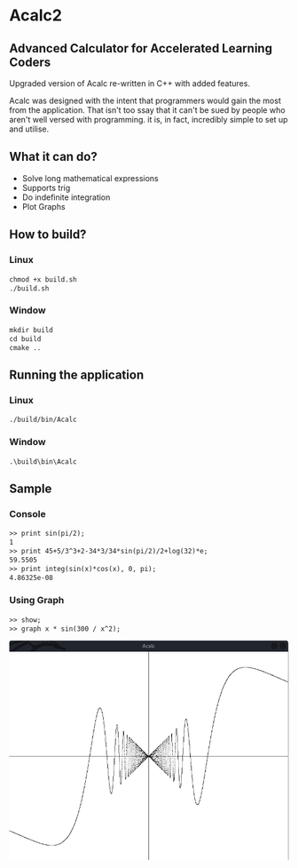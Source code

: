 # Acalc2

## Advanced Calculator for Accelerated Learning Coders

Upgraded version of  Acalc re-written in C++ with added features.

Acalc was designed with the intent that programmers would gain the most from the application. That isn't too ssay that it can't be sued by people who aren't well versed with programming. it is, in fact, incredibly simple to set up and utilise.

## What it can do?
- Solve long mathematical expressions
- Supports trig
- Do indefinite integration
- Plot Graphs

## How to build?
### Linux
    chmod +x build.sh
    ./build.sh
    
### Window
    mkdir build
    cd build
    cmake ..

## Running the application
### Linux
    ./build/bin/Acalc
### Window
    .\build\bin\Acalc
    
## Sample
### Console
    >> print sin(pi/2);
    1
    >> print 45+5/3^3+2-34*3/34*sin(pi/2)/2+log(32)*e;
    59.5505
    >> print integ(sin(x)*cos(x), 0, pi);
    4.86325e-08
### Using Graph
    >> show;
    >> graph x * sin(300 / x^2);
    
![alt Graph output](sample/graph.png)
